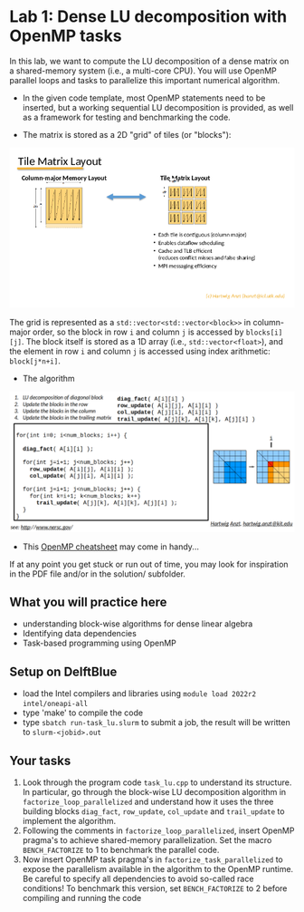 # Lab 1: Dense LU decomposition with OpenMP tasks

In this lab, we want to compute the LU decomposition of a dense matrix
on a shared-memory system (i.e., a multi-core CPU). You will use OpenMP
parallel loops and tasks to parallelize this important numerical algorithm.

- In the given code template, most OpenMP statements need to be inserted, but a
working sequential LU decomposition is provided, as well as a framework for testing
and benchmarking the code. 

- The matrix is stored as a 2D "grid" of tiles (or "blocks"):

![column-major vs. tile layout of a dense matrix](tile-layout.png)

The grid is represented as a ``std::vector<std::vector<block>>`` in column-major order,
so the block in row ``i`` and column ``j`` is accessed by ``blocks[i][j]``. The block itself
is stored as a 1D array (i.e., ``std::vector<float>``), and the element in row ``i`` and column ``j``
is accessed using index arithmetic: ``block[j*n+i]``.

- The algorithm

![Tile-LU algorithm sketch](tile_lu_algorithm.png)

- This [OpenMP cheatsheet](https://www.openmp.org/wp-content/uploads/OpenMP-4.0-C.pdf) may come in handy...

If at any point you get stuck or run out of time, you may look for inspiration
in the PDF file and/or in the solution/ subfolder.

## What you will practice here

- understanding block-wise algorithms for dense linear algebra
- Identifying data dependencies
- Task-based programming using OpenMP

## Setup on DelftBlue

- load the Intel compilers and libraries using
  ``module load 2022r2 intel/oneapi-all``
- type 'make' to compile the code
- type ``sbatch run-task_lu.slurm`` to submit a job, the result will be written to ``slurm-<jobid>.out``

## Your tasks

1. Look through the program code ``task_lu.cpp`` to understand its structure.
   In particular, go through the block-wise LU decomposition algorithm in ``factorize_loop_parallelized``
   and understand how it uses the three building blocks ``diag_fact``, ``row_update``, ``col_update`` and ``trail_update``
   to implement the algorithm.
2. Following the comments in ``factorize_loop_parallelized``, insert OpenMP pragma's to achieve shared-memory parallelization.
   Set the macro ``BENCH_FACTORIZE`` to 1 to benchmark the parallel code.
3. Now insert OpenMP task pragma's in ``factorize_task_parallelized`` to expose the parallelism available in the algorithm to the
   OpenMP runtime. Be careful to specify all dependencies to avoid so-called race conditions!
   To benchmark this version, set ``BENCH_FACTORIZE`` to 2 before compiling and running the code

